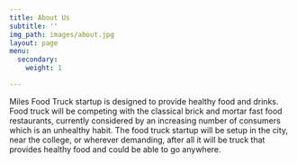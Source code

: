 ```yaml
---
title: About Us
subtitle: ''
img_path: images/about.jpg
layout: page
menu:
  secondary:
    weight: 1

---
```

Miles Food Truck startup is designed to provide healthy food and drinks. Food truck will be competing with the classical brick and mortar fast food restaurants, currently considered by an increasing number of consumers which is an unhealthy habit. The food truck startup will be setup in the city, near the college, or wherever demanding, after all it will be truck that provides healthy food and could be able to go anywhere.